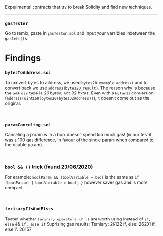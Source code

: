 Experimental contracts that try to break Solidity and find new techniques.

----

### `gasTester`
Go to remix, paste in `gasTestor.sol` and input your varaibles inbetween the `gasleft()`s

# Findings
### `bytesToAddress.sol`
To convert bytes to address, we used `bytes20(example_address)` and to convert back we use `address(bytes20_result)`. The reason why is because the `address` type is *20 bytes*, not *32 bytes*. Even with a `bytes32` conversion (`address(uint160(bytes20(bytes32Address))`), it doesn't come out as the original.

<br />

### `paramCanceling.sol`
Canceling a param with a bool doesn't spend too much gas! (in our test it was a 100 gas difference, in favour of the single param when compared to the double param).

<br />

### `bool && ()` trick (found 20/06/2020)
For example: 
`boolParam && (boolVariable = bool` 
is the same as 
`if (boolParam) {
    boolVariable = bool;
}`
however saves gas and is more compact. 

<br />

### `terinaryIfsAndElses`
Tested whether `terinary operators (? :)` are worth using instead of `if, else` && `if, else if`
Suprising gas results:
    Terniary: 26122
    if, else: 26201
    if, else if: 26157
